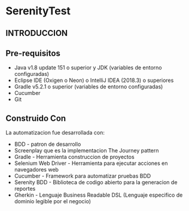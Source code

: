 # SerenityTest
## INTRODUCCION ##

## Pre-requisitos ##
- Java v1.8 update 151 o superior y JDK (variables de entorno configuradas)
- Eclipse IDE (Oxigen o Neon) o IntelliJ IDEA (2018.3) o superiores
- Gradle v5.2.1 o superior (variables de entorno configuradas)
- Cucumber
- Git

## Construido Con ##
   La automatizacion fue desarrollada con:
 - BDD - patron de desarrollo
 - Screenplay que es la implementacion The Journey pattern
 - Gradle - Herramienta construccion de proyectos
 - Selenium Web Driver - Herramienta para ejecutar acciones en navegadores web
 - Cucumber - Framework para automatizar pruebas BDD
 - Serenity BDD - Biblioteca de codigo abierto para la generacion de reportes
 - Gherkin - Lenguaje Business Readable DSL (Lenguaje especifico de dominio legible por el negocio)
